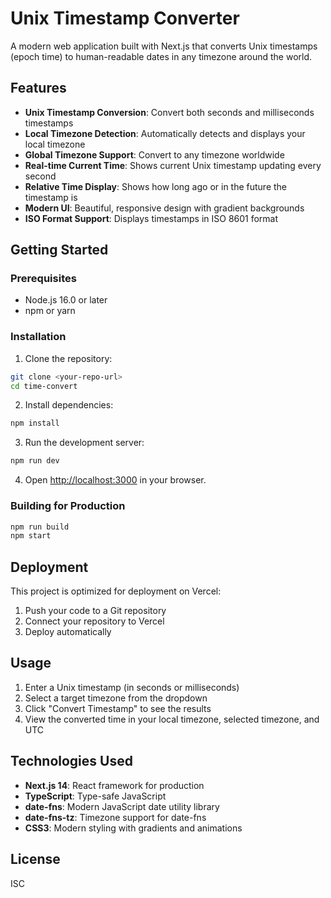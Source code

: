 # Unix Timestamp Converter

A modern web application built with Next.js that converts Unix timestamps (epoch time) to human-readable dates in any timezone around the world.

## Features

- **Unix Timestamp Conversion**: Convert both seconds and milliseconds timestamps
- **Local Timezone Detection**: Automatically detects and displays your local timezone
- **Global Timezone Support**: Convert to any timezone worldwide
- **Real-time Current Time**: Shows current Unix timestamp updating every second
- **Relative Time Display**: Shows how long ago or in the future the timestamp is
- **Modern UI**: Beautiful, responsive design with gradient backgrounds
- **ISO Format Support**: Displays timestamps in ISO 8601 format

## Getting Started

### Prerequisites

- Node.js 16.0 or later
- npm or yarn

### Installation

1. Clone the repository:
```bash
git clone <your-repo-url>
cd time-convert
```

2. Install dependencies:
```bash
npm install
```

3. Run the development server:
```bash
npm run dev
```

4. Open [http://localhost:3000](http://localhost:3000) in your browser.

### Building for Production

```bash
npm run build
npm start
```

## Deployment

This project is optimized for deployment on Vercel:

1. Push your code to a Git repository
2. Connect your repository to Vercel
3. Deploy automatically

## Usage

1. Enter a Unix timestamp (in seconds or milliseconds)
2. Select a target timezone from the dropdown
3. Click "Convert Timestamp" to see the results
4. View the converted time in your local timezone, selected timezone, and UTC

## Technologies Used

- **Next.js 14**: React framework for production
- **TypeScript**: Type-safe JavaScript
- **date-fns**: Modern JavaScript date utility library
- **date-fns-tz**: Timezone support for date-fns
- **CSS3**: Modern styling with gradients and animations

## License

ISC
